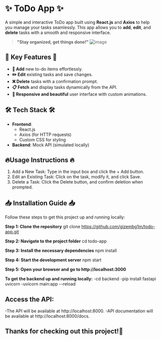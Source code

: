 # ✨ **ToDo App** ✨

A simple and interactive ToDo app built using **React.js** and **Axios** to help you manage your tasks seamlessly. This app allows you to **add**, **edit**, and **delete** tasks with a smooth and responsive interface.

> **"Stay organized, get things done!"**
> ![image](https://github.com/user-attachments/assets/98eb7953-1f17-4669-b9bb-5f1e217cff44)


## 🌟 **Key Features** 🌟

- **📝 Add** new to-do items effortlessly.
- **✏️ Edit** existing tasks and save changes.
- **❌ Delete** tasks with a confirmation prompt.
- **📋 Fetch** and display tasks dynamically from the API.
- **🎨 Responsive and beautiful** user interface with custom animations.

## 🛠️ **Tech Stack** 🛠️

- **Frontend**: 
  - React.js
  - Axios (for HTTP requests)
  - Custom CSS for styling
- **Backend**: Mock API (simulated locally)

## 🔥**Usage Instructions** 🔥
 1. Add a New Task: Type in the input box and click the + Add button.
 2. Edit an Existing Task: Click on the task, modify it, and click Save.
 3. Delete a Task: Click the Delete button, and confirm deletion when prompted.

  
## 📥 **Installation Guide** 📥
Follow these steps to get this project up and running locally:

**Step 1: Clone the repository**
git clone https://github.com/gizembg1m/todo-app.git

**Step 2: Navigate to the project folder**
cd todo-app

**Step 3: Install the necessary dependencies**
npm install

**Step 4: Start the development server**
npm start

**Step 5: Open your browser and go to http://localhost:3000**

**To get the backend up and running locally:**
-cd backend
-pip install fastapi uvicorn
-uvicorn main:app --reload

## **Access the API:**
-The API will be available at http://localhost:8000.
-API documentation will be available at http://localhost:8000/docs.

## **Thanks for checking out this project!🚀**



